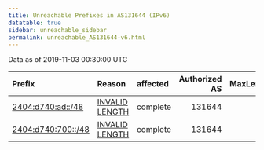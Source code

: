 ```yaml
---
title: Unreachable Prefixes in AS131644 (IPv6)
datatable: true
sidebar: unreachable_sidebar
permalink: unreachable_AS131644-v6.html
---
```


Data as of 2019-11-03 00:30:00 UTC


<div class="datatable-begin"></div>

| Prefix                                                         | Reason                                                                                                        | affected   |   Authorized AS |   MaxLength | Anchor                                       |   unreachable /48s |
|:---------------------------------------------------------------|:--------------------------------------------------------------------------------------------------------------|:-----------|----------------:|------------:|:---------------------------------------------|-------------------:|
| [2404:d740:ad::/48](https://stat.ripe.net/2404:d740:ad::/48)   | [INVALID LENGTH](https://rpki-validator.ripe.net/announcement-preview?asn=AS131644&prefix=2404:d740:ad::/48)  | complete   |          131644 |           0 | [APNIC](unreachable_APNIC_RPKI_Root-v6.html) |                  1 |
| [2404:d740:700::/48](https://stat.ripe.net/2404:d740:700::/48) | [INVALID LENGTH](https://rpki-validator.ripe.net/announcement-preview?asn=AS131644&prefix=2404:d740:700::/48) | complete   |          131644 |           0 | [APNIC](unreachable_APNIC_RPKI_Root-v6.html) |                  1 |

<div class="datatable-end"></div>